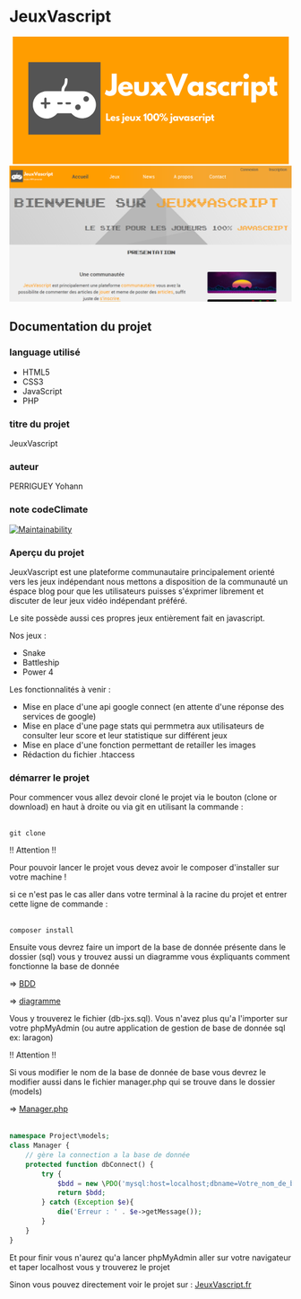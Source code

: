 # JeuxVascript

<div align="center">
    <img src="app/public/images/logo/Jeuxvacsript2.png">
</div>

<div align="center">
    <img src="app/public/images/screenshot/screen.png">
</div>

## Documentation du projet

### language utilisé

* HTML5
* CSS3
* JavaScript
* PHP

### titre du projet

JeuxVascript

### auteur 

PERRIGUEY Yohann

### note codeClimate

[![Maintainability](https://api.codeclimate.com/v1/badges/cd8f2081e102fa9bc10b/maintainability)](https://codeclimate.com/github/yohann-kevin/JeuxVascript/maintainability)

### Aperçu du projet

JeuxVascript est une plateforme communautaire
principalement orienté vers les jeux indépendant nous 
mettons a disposition de la communauté un éspace blog pour que les utilisateurs 
puisses s'éxprimer librement et discuter de leur jeux vidéo indépendant préféré.

Le site possède aussi ces propres jeux entièrement fait en javascript.

Nos jeux : 

* Snake
* Battleship
* Power 4

Les fonctionnalités à venir : 

* Mise en place d'une api google connect (en attente d'une réponse des services de google)
* Mise en place d'une page stats qui permmetra aux utilisateurs de consulter leur score et leur statistique sur différent jeux
* Mise en place d'une fonction permettant de retailler les images
* Rédaction du fichier .htaccess

### démarrer le projet

Pour commencer vous allez devoir cloné le projet via le bouton (clone or download) en haut à droite
ou via git en utilisant la commande :

```

git clone

```

!! Attention !!

Pour pouvoir lancer le projet vous devez avoir le composer d'installer sur votre machine !

si ce n'est pas le cas aller dans votre terminal à la racine du projet et entrer cette ligne de commande :

```

composer install

```

Ensuite vous devrez faire un import de la base de donnée présente dans le dossier (sql)
vous y trouvez aussi un diagramme vous éxpliquants comment fonctionne la base de donnée

=> [BDD](app/public/sql/db-jxs.sql)  

=> [diagramme](app/public/sql/diagramDB.jpg)

Vous y trouverez le fichier (db-jxs.sql). Vous n'avez plus qu'a l'importer sur 
votre phpMyAdmin (ou autre application de gestion de base de donnée sql ex: laragon) 

!! Attention !! 

Si vous modifier le nom de la base de donnée de base vous devrez le modifier aussi
dans le fichier manager.php qui se trouve dans le dossier (models)

=> [Manager.php](app/models/Manager.php)

``` php

namespace Project\models;
class Manager {
    // gère la connection a la base de donnée
    protected function dbConnect() {
        try {
            $bdd = new \PDO('mysql:host=localhost;dbname=Votre_nom_de_base_de_donnée;charset=utf8', 'root', '');
            return $bdd;
        } catch (Exception $e){
            die('Erreur : ' . $e->getMessage());
        }
    }
}

```
Et pour finir vous n'aurez qu'a lancer phpMyAdmin 
aller sur votre navigateur et taper localhost vous y trouverez le projet

Sinon vous pouvez directement voir le projet sur :
[JeuxVascript.fr](https://jeuxvascript.fr/)
